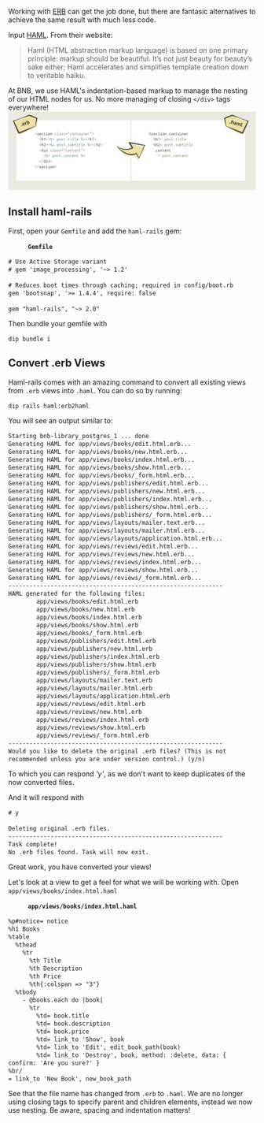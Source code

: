 Working with [ERB](https://www.tutorialspoint.com/ruby-on-rails/rails-and-html-erb.htm) can get the job done, but there are fantasic alternatives to achieve the same result with much less code. 

Input [HAML](https://haml.info/). From their website:

> Haml (HTML abstraction markup language) is based on one primary principle: markup should be beautiful. It’s not just beauty for beauty’s sake either; Haml accelerates and simplifies template creation down to veritable haiku.

At BNB, we use HAML's indentation-based markup to manage the nesting of our HTML nodes for us. No more managing of closing `</div>` tags everywhere!
![haml view](images/haml.png)

## Install haml-rails
First, open your `Gemfile` and add the `haml-rails` gem: 

<figure><strong><code>Gemfile</code></strong></figure>

```
# Use Active Storage variant
# gem 'image_processing', '~> 1.2'

# Reduces boot times through caching; required in config/boot.rb
gem 'bootsnap', '>= 1.4.4', require: false

gem "haml-rails", "~> 2.0"
```
Then bundle your gemfile with
```
dip bundle i
```
## Convert .erb Views
Haml-rails comes with an amazing command to convert all existing views from `.erb` views into `.haml`. You can do so by running:
```
dip rails haml:erb2haml
```
You will see an output similar to: 
```
Starting bnb-library_postgres_1 ... done
Generating HAML for app/views/books/edit.html.erb...
Generating HAML for app/views/books/new.html.erb...
Generating HAML for app/views/books/index.html.erb...
Generating HAML for app/views/books/show.html.erb...
Generating HAML for app/views/books/_form.html.erb...
Generating HAML for app/views/publishers/edit.html.erb...
Generating HAML for app/views/publishers/new.html.erb...
Generating HAML for app/views/publishers/index.html.erb...
Generating HAML for app/views/publishers/show.html.erb...
Generating HAML for app/views/publishers/_form.html.erb...
Generating HAML for app/views/layouts/mailer.text.erb...
Generating HAML for app/views/layouts/mailer.html.erb...
Generating HAML for app/views/layouts/application.html.erb...
Generating HAML for app/views/reviews/edit.html.erb...
Generating HAML for app/views/reviews/new.html.erb...
Generating HAML for app/views/reviews/index.html.erb...
Generating HAML for app/views/reviews/show.html.erb...
Generating HAML for app/views/reviews/_form.html.erb...
-------------------------------------------------------------
HAML generated for the following files:
        app/views/books/edit.html.erb
        app/views/books/new.html.erb
        app/views/books/index.html.erb
        app/views/books/show.html.erb
        app/views/books/_form.html.erb
        app/views/publishers/edit.html.erb
        app/views/publishers/new.html.erb
        app/views/publishers/index.html.erb
        app/views/publishers/show.html.erb
        app/views/publishers/_form.html.erb
        app/views/layouts/mailer.text.erb
        app/views/layouts/mailer.html.erb
        app/views/layouts/application.html.erb
        app/views/reviews/edit.html.erb
        app/views/reviews/new.html.erb
        app/views/reviews/index.html.erb
        app/views/reviews/show.html.erb
        app/views/reviews/_form.html.erb
-------------------------------------------------------------
Would you like to delete the original .erb files? (This is not recommended unless you are under version control.) (y/n)
```
To which you can respond *'y'*, as we don't want to keep duplicates of the now converted files.

And it will respond with
```
# y

Deleting original .erb files.
-------------------------------------------------------------
Task complete!
No .erb files found. Task will now exit.
```
Great work, you have converted your views!

Let's look at a view to get a feel for what we will be working with. Open `app/views/books/index.html.haml`


<figure><strong><code>app/views/books/index.html.haml</code></strong></figure>

```haml
%p#notice= notice
%h1 Books
%table
  %thead
    %tr
      %th Title
      %th Description
      %th Price
      %th{:colspan => "3"}
  %tbody
    - @books.each do |book|
      %tr
        %td= book.title
        %td= book.description
        %td= book.price
        %td= link_to 'Show', book
        %td= link_to 'Edit', edit_book_path(book)
        %td= link_to 'Destroy', book, method: :delete, data: { confirm: 'Are you sure?' }
%br/
= link_to 'New Book', new_book_path
```
See that the file name has changed from `.erb` to `.haml`. We are no longer using closing tags to specify parent and children elements, instead we now use nesting. Be aware, spacing and indentation matters!
